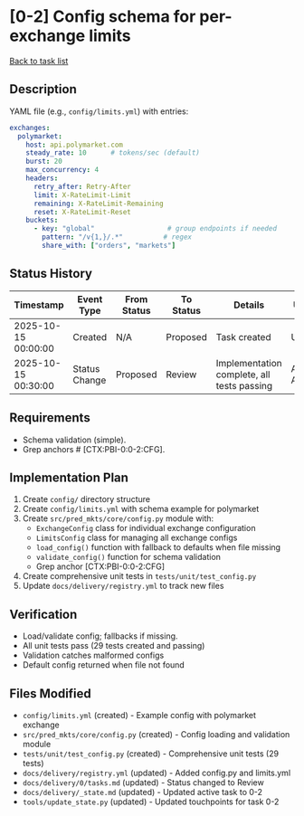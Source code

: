 # [0-2] Config schema for per-exchange limits
[Back to task list](tasks.md)

## Description
YAML file (e.g., `config/limits.yml`) with entries:
```yaml
exchanges:
  polymarket:
    host: api.polymarket.com
    steady_rate: 10      # tokens/sec (default)
    burst: 20
    max_concurrency: 4
    headers:
      retry_after: Retry-After
      limit: X-RateLimit-Limit
      remaining: X-RateLimit-Remaining
      reset: X-RateLimit-Reset
    buckets:
      - key: "global"                  # group endpoints if needed
        pattern: "/v{1,}/.*"          # regex
        share_with: ["orders", "markets"]
```

## Status History
| Timestamp | Event Type | From Status | To Status | Details | User |
|-----------|------------|-------------|-----------|---------|------|
| 2025-10-15 00:00:00 | Created | N/A | Proposed | Task created | User |
| 2025-10-15 00:30:00 | Status Change | Proposed | Review | Implementation complete, all tests passing | AI Agent |

## Requirements
- Schema validation (simple).
- Grep anchors # [CTX:PBI-0:0-2:CFG].

## Implementation Plan
1. Create `config/` directory structure
2. Create `config/limits.yml` with schema example for polymarket
3. Create `src/pred_mkts/core/config.py` module with:
   - `ExchangeConfig` class for individual exchange configuration
   - `LimitsConfig` class for managing all exchange configs
   - `load_config()` function with fallback to defaults when file missing
   - `validate_config()` function for schema validation
   - Grep anchor [CTX:PBI-0:0-2:CFG]
4. Create comprehensive unit tests in `tests/unit/test_config.py`
5. Update `docs/delivery/registry.yml` to track new files

## Verification
- Load/validate config; fallbacks if missing.
- All unit tests pass (29 tests created and passing)
- Validation catches malformed configs
- Default config returned when file not found

## Files Modified
- `config/limits.yml` (created) - Example config with polymarket exchange
- `src/pred_mkts/core/config.py` (created) - Config loading and validation module
- `tests/unit/test_config.py` (created) - Comprehensive unit tests (29 tests)
- `docs/delivery/registry.yml` (updated) - Added config.py and limits.yml
- `docs/delivery/0/tasks.md` (updated) - Status changed to Review
- `docs/delivery/_state.md` (updated) - Updated active task to 0-2
- `tools/update_state.py` (updated) - Updated touchpoints for task 0-2
